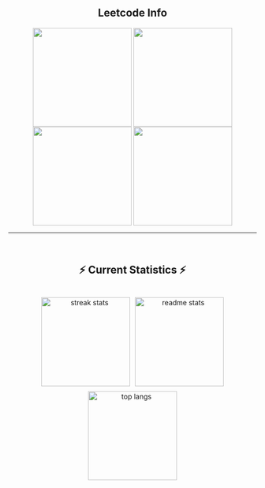 <!--   <h2>🐍 Contributions 🐍</h2>
  <img alt="snake eating my contributions" src="https://raw.githubusercontent.com/jameskalvium/jameskalvium/output/github-contribution-grid-snake.svg" />
  <p align="center">
  
  <img  align=top flex-grow=1 src="https://leetcard.jacoblin.cool/jameskalvium?theme=dark&font=Nunito&ext=heatmap" />  

</div> -->



<div align="center"> 
<h2 align="center">Leetcode Info</h2>  
<p align="center">
  <a href="https://leetcode.com/jameskalvium/" target="_blank"><img align="center" src="https://leetcode.com/static/images/badges/2024/gif/2024-02.gif" height="200" width="200" /></a>
  <a href="https://leetcode.com/jameskalvium/" target="_blank"><img align="center" src="https://leetcode.com/static/images/badges/2024/gif/2024-03.gif" height="200" width="200" /></a>
  <a href="https://leetcode.com/jameskalvium/" target="_blank"><img align="center" src="https://assets.leetcode.com/static_assets/marketing/2024-200.gif" height="200" width="200" /></a>
  <a href="https://leetcode.com/jameskalvium/" target="_blank"><img align="center" src="https://assets.leetcode.com/static_assets/marketing/2024-100.gif" height="200" width="200" /></a>
</p>
</div>

---

<br/>
<h2 align="center">⚡ Current Statistics ⚡</h2>
<br>

<div align="center" style="display: flex; justify-content: center; gap: 10px; flex-wrap: wrap;">

  <img height="180" src="https://streak-stats.demolab.com/?user=jameskalvium&count_private=true&theme=react&border_radius=10" alt="streak stats"/>

  <img height="180" src="https://github-readme-stats.vercel.app/api?username=jameskalvium&show_icons=true&theme=react&rank_icon=github&border_radius=10" alt="readme stats" />

  <img height="180" src="https://github-readme-stats.vercel.app/api/top-langs/?username=jameskalvium&hide=HTML&langs_count=8&layout=compact&theme=react&border_radius=10&size_weight=0.5&count_weight=0.5&exclude_repo=github-readme-stats" alt="top langs" />

</div>

<br/><br/>

